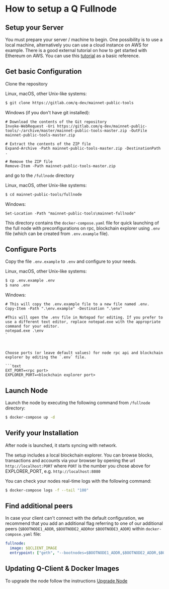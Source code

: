 # How to setup a Q Fullnode

## Setup your Server

You must prepare your server / machine to begin. One possibility is to use a local machine, alternatively you can use a cloud instance on AWS for example. There is a good external tutorial on how to get started with Ethereum on AWS. You can use this [tutorial](https://medium.com/@pilankar.akshay3/how-to-setup-a-ethereum-poa-private-proof-of-authority-ethereum-network-network-on-amazon-aws-5fdf56d2ad93) as a basic reference.

## Get basic Configuration

Clone the repository

Linux, macOS, other Unix-like systems:

```bash
$ git clone https://gitlab.com/q-dev/mainnet-public-tools
```

Windows (if you don't have git installed):

```
# Download the contents of the Git repository
Invoke-WebRequest -Uri https://gitlab.com/q-dev/mainnet-public-tools/-/archive/master/mainnet-public-tools-master.zip -OutFile mainnet-public-tools-master.zip

# Extract the contents of the ZIP file
Expand-Archive -Path mainnet-public-tools-master.zip -DestinationPath .

# Remove the ZIP file
Remove-Item -Path mainnet-public-tools-master.zip
```


and go to the `/fullnode` directory

Linux, macOS, other Unix-like systems:

```bash
$ cd mainnet-public-tools/fullnode
```

Windows:

```
Set-Location -Path "mainnet-public-tools\mainnet-fullnode"
```


This directory contains the `docker-compose.yaml` file for quick launching of the full node with preconfigurations on rpc, blockchain explorer using `.env` file (which can be created from `.env.example` file).
## Configure Ports

Copy the file `.env.example` to `.env` and configure to your needs.

Linux, macOS, other Unix-like systems:

```bash
$ cp .env.example .env
$ nano .env
```
Windows:

```
# This will copy the .env.example file to a new file named .env.
Copy-Item -Path ".\env.example" -Destination ".\env"

#This will open the .env file in Notepad for editing. If you prefer to use a different text editor, replace notepad.exe with the appropriate command for your editor.
notepad.exe .\env
`



Choose ports (or leave default values) for node rpc api and blockchain explorer by editing the `.env` file.

```text
EXT_PORT=<rpc port>
EXPLORER_PORT=<blockchain explorer port>
```

## Launch Node

Launch the node by executing the following command from `/fullnode` directory:

```bash
$ docker-compose up -d
```

## Verify your Installation

After node is launched, it starts syncing with network.

The setup includes a local blockchain explorer. You can browse blocks, transactions and accounts via your browser by opening the url `http://localhost:PORT`
where `PORT` is the number you chose above for EXPLORER_PORT, e.g. `http://localhost:8080`

You can check your nodes real-time logs with the following command:

```bash
$ docker-compose logs -f --tail "100"
```

## Find additional peers

In case your client can't connect with the default configuration, we recommend that you add an additional flag referring to one of our additional peers (`$BOOTNODE1_ADDR`, `$BOOTNODE2_ADDR`or `$BOOTNODE3_ADDR`) within `docker-compose.yaml` file:

```yaml
fullnode:
  image: $QCLIENT_IMAGE
  entrypoint: ["geth", "--bootnodes=$BOOTNODE1_ADDR,$BOOTNODE2_ADDR,$BOOTNODE3_ADDR", "--datadir=/data", ...]
```

## Updating Q-Client & Docker Images

To upgrade the node follow the instructions [Upgrade Node](how-to-upgrade-node.md)

